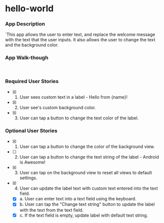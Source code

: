 # hello-world

### App Description
`This app allows the user to enter text, and replace the welcome message with the text that the user inputs. It also allows the user to change the text and the background color.  

### App Walk-though

<blockquote class="imgur-embed-pub" lang="en" data-id="a/dtS5Ged"><a href="//imgur.com/dtS5Ged" width=200></a></blockquote><script async src="//s.imgur.com/min/embed.js" charset="utf-8"></script><br>

### Required User Stories
- [x] 1. User sees custom text in a label - Hello from {name}!
- [x] 2. User see's custom background color.
- [x] 3. User can tap a button to change the text color of the label.

### Optional User Stories
- [x] 1. User can tap a button to change the color of the background view.  
- [ ] 2. User can tap a button to change the text string of the label - Android is Awesome!  
- [x] 3. User can tap on the background view to reset all views to default settings.  
- [x] 4. User can update the label text with custom text entered into the text field.  
   - [x] a. User can enter text into a text field using the keyboard.  
   - [x] b. User can tap the "Change text string" button to update the label with the text from the text field.  
   - [x] c. If the text field is empty, update label with default text string.  
